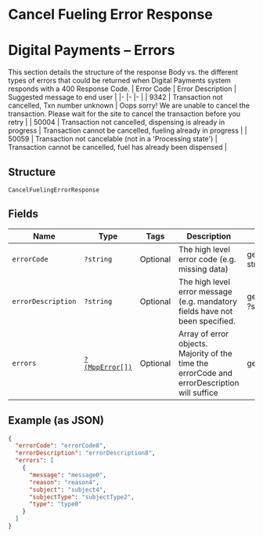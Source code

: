 
# Cancel Fueling Error Response

# Digital Payments – Errors

This section details the structure of the response Body vs. the different types of errors that could be returned when Digital Payments system responds with a 400 Response Code.
| Error Code   | Error Description   | Suggested message to end user   |
|-  |-  |-  |
| 9342   | Transaction not cancelled, Txn number unknown   | Oops sorry! We are unable to cancel the transaction. Please wait for the site to cancel the transaction before you retry   |
| 50004   | Transaction not cancelled, dispensing is already in progress   | Transaction cannot be cancelled, fueling already in progress   |
| 50059   | Transaction not cancelable (not in a 'Processing state')   | Transaction cannot be cancelled, fuel has already been dispensed   |

## Structure

`CancelFuelingErrorResponse`

## Fields

| Name | Type | Tags | Description | Getter | Setter |
|  --- | --- | --- | --- | --- | --- |
| `errorCode` | `?string` | Optional | The high level error code (e.g. missing data) | getErrorCode(): ?string | setErrorCode(?string errorCode): void |
| `errorDescription` | `?string` | Optional | The high level error message (e.g. mandatory fields have not been specified. | getErrorDescription(): ?string | setErrorDescription(?string errorDescription): void |
| `errors` | [`?(MppError[])`](../../doc/models/mpp-error.md) | Optional | Array of error objects. Majority of the time the errorCode and errorDescription will suffice | getErrors(): ?array | setErrors(?array errors): void |

## Example (as JSON)

```json
{
  "errorCode": "errorCode8",
  "errorDescription": "errorDescription8",
  "errors": [
    {
      "message": "message0",
      "reason": "reason4",
      "subject": "subject4",
      "subjectType": "subjectType2",
      "type": "type0"
    }
  ]
}
```

